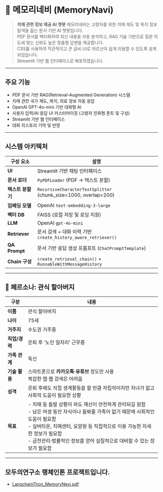 # 🧭 메모리네비 (MemoryNavi)
> **치매 관련 정보 제공 AI 챗봇**
> 메모리네비는 고령자를 위한 치매 제도 및 복지 정보 탐색을 돕는 문서 기반 AI 챗봇입니다.      
> PDF 문서를 벡터화하여 최신 내용을 자동 분석하고, RAG 기술 기반으로 질문 의도에 맞는 신뢰도 높은 맞춤형 답변을 제공합니다.    
> CSS를 사용하여 직관적이고 큰 글씨 UI로 어르신이 쉽게 이용할 수 있도록 설계되었습니다.    
> Streamlit 기반 웹 인터페이스로 배포하였습니다.

---

## 주요 기능
- PDF 문서 기반 RAG(Retrieval-Augmented Generation) 시스템
- 치매 관련 국가 제도, 복지, 의료 정보 자동 응답
- OpenAI GPT-4o-mini 기반 대화형 AI
- 사용자 입력/AI 응답 UI 커스터마이징 (고령자 친화형 폰트 및 구성)
- Streamlit 기반 웹 인터페이스
- 대화 히스토리 기억 및 반영

---

## 시스템 아키텍처

| 구성 요소       | 설명 |
|----------------|------|
| **UI**         | Streamlit 기반 채팅 인터페이스 |
| **문서 로더**  | `PyPDFLoader` (PDF → 텍스트 분할) |
| **텍스트 분할기** | `RecursiveCharacterTextSplitter` (chunk_size=1000, overlap=200) |
| **임베딩 모델** | OpenAI `text-embedding-3-large` |
| **벡터 DB**    | FAISS (로컬 저장 및 로딩 지원) |
| **LLM**        | OpenAI `gpt-4o-mini` |
| **Retriever**  | 문서 검색 + 대화 이력 기반 `create_history_aware_retriever()` |
| **QA Prompt**  | 문서 기반 응답 생성 프롬프트 (`ChatPromptTemplate`) |
| **Chain 구성** | `create_retrieval_chain()` + `RunnableWithMessageHistory` |

---

## 👴 페르소나: 관식 할아버지

| 구분       | 내용 |
|------------|------|
| **이름**    | 관식 할아버지 |
| **나이**    | 75세 |
| **거주지**  | 수도권 거주중 |
| **직업/경력** | 은퇴 후 ‘노인 일자리’ 근무중 |
| **가족 관계** | 독신 |
| **기술 활용** | 스마트폰으로 **카카오톡·유튜브** 정도만 사용<br>복잡한 앱·웹 검색은 어려움 |
| **성격**    | 은퇴 후에도 직접 생계활동을 할 만큼 자립적이지만 자녀가 없고 사회적 도움이 필요한 상황 |
| **목표**    | - 치매 등 돌발 상황이 와도 재산이 안전하게 관리되길 원함<br>- 남은 여생 동안 자식이나 돌봐줄 가족이 없기 때문에 사회적인 도움이 필요함<br>- 실버타운, 치매센터, 요양원 등 직접적으로 이용 가능한 자세한 정보가 필요함<br>- 금전관리·법률적인 정보를 얻어 실질적으로 대비할 수 있는 정보가 필요함 |

---

## 모두의연구소 랭체인톤 프로잭트입니다.
- [LangchainThon_MemoryNevi.pdf](https://github.com/user-attachments/files/21020923/LangchainThon_MemoryNevi.pdf)


